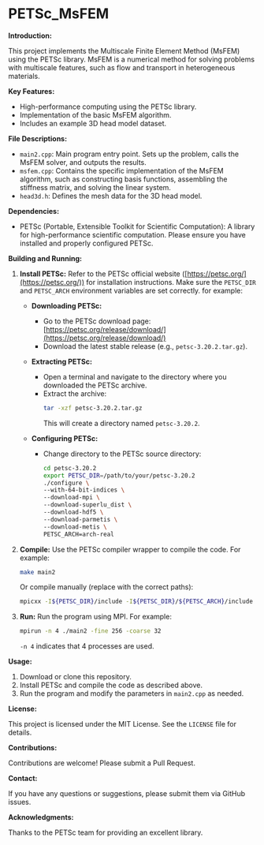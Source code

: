 # PETSc_MsFEM

**Introduction:**

This project implements the Multiscale Finite Element Method (MsFEM) using the PETSc library. MsFEM is a numerical method for solving problems with multiscale features, such as flow and transport in heterogeneous materials.

**Key Features:**

*   High-performance computing using the PETSc library.
*   Implementation of the basic MsFEM algorithm.
*   Includes an example 3D head model dataset.

**File Descriptions:**

*   `main2.cpp`: Main program entry point. Sets up the problem, calls the MsFEM solver, and outputs the results.
*   `msfem.cpp`: Contains the specific implementation of the MsFEM algorithm, such as constructing basis functions, assembling the stiffness matrix, and solving the linear system.
*   `head3d.h`: Defines the mesh data for the 3D head model.

**Dependencies:**

*   PETSc (Portable, Extensible Toolkit for Scientific Computation): A library for high-performance scientific computation. Please ensure you have installed and properly configured PETSc.

**Building and Running:**

1.  **Install PETSc:** Refer to the PETSc official website ([https://petsc.org/](https://petsc.org/)) for installation instructions. Make sure the `PETSC_DIR` and `PETSC_ARCH` environment variables are set correctly.
    for example: 
    *   **Downloading PETSc:**
        *   Go to the PETSc download page: [https://petsc.org/release/download/](https://petsc.org/release/download/)
        *   Download the latest stable release (e.g., `petsc-3.20.2.tar.gz`).

    *   **Extracting PETSc:**
        *   Open a terminal and navigate to the directory where you downloaded the PETSc archive.
        *   Extract the archive:
            ```bash
            tar -xzf petsc-3.20.2.tar.gz
            ```
            This will create a directory named `petsc-3.20.2`.

    *   **Configuring PETSc:**
        *   Change directory to the PETSc source directory:
            ```bash
            cd petsc-3.20.2
            export PETSC_DIR=/path/to/your/petsc-3.20.2
            ./configure \
            --with-64-bit-indices \
            --download-mpi \
            --download-superlu_dist \
            --download-hdf5 \
            --download-parmetis \
            --download-metis \
            PETSC_ARCH=arch-real
            ```
            

            
            
3.  **Compile:** Use the PETSc compiler wrapper to compile the code. For example:

    ```bash
    make main2
    ```

    Or compile manually (replace with the correct paths):

    ```bash
    mpicxx -I${PETSC_DIR}/include -I${PETSC_DIR}/${PETSC_ARCH}/include main2.cpp msfem.cpp -L${PETSC_DIR}/${PETSC_ARCH}/lib -lpetsc -o main2
    ```

4.  **Run:** Run the program using MPI. For example:

    ```bash
    mpirun -n 4 ./main2 -fine 256 -coarse 32
    ```

    `-n 4` indicates that 4 processes are used.

**Usage:**

1.  Download or clone this repository.
2.  Install PETSc and compile the code as described above.
3.  Run the program and modify the parameters in `main2.cpp` as needed.

**License:**

This project is licensed under the MIT License. See the `LICENSE` file for details.

**Contributions:**

Contributions are welcome! Please submit a Pull Request.

**Contact:**

If you have any questions or suggestions, please submit them via GitHub issues.

**Acknowledgments:**

Thanks to the PETSc team for providing an excellent library.
